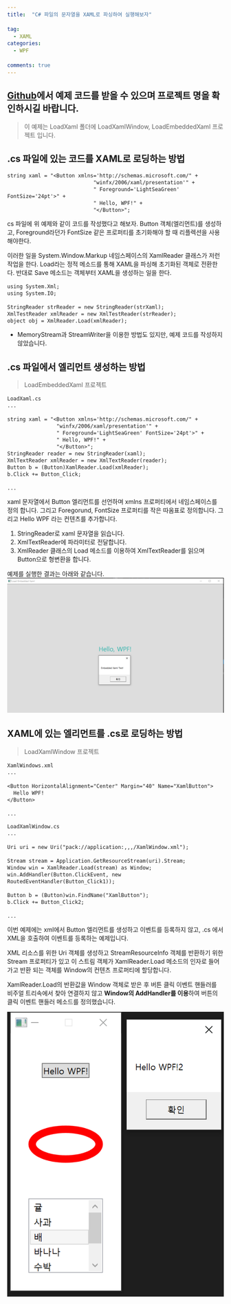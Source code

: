 ```yaml
---
title:  "C# 파일의 문자열을 XAML로 파싱하여 실행해보자"

tag:
  - XAML
categories:
  - WPF

comments: true
---
```

[Github](https://github.com/xinfolab/WpfPractice)에서 예제 코드를 받을 수 있으며 프로젝트 명을 확인하시길 바랍니다.
---
> 이 예제는 LoadXaml 폴더에 LoadXamlWindow, LoadEmbeddedXaml 프로젝트 입니다.

## .cs 파일에 있는 코드를 XAML로 로딩하는 방법

```
string xaml = "<Button xmlns='http://schemas.microsoft.com/" +
                            "winfx/2006/xaml/presentation'" +
                            " Foreground='LightSeaGreen' FontSize='24pt'>" +
                            " Hello, WPF!" +
                            "</Button>";
```
cs 파일에 위 예제와 같이 코드를 작성했다고 해보자. Button 객체(엘리먼트)를 생성하고, Foreground라던가 FontSize 같은 프로퍼티를 초기화해야 할 때 리플렉션을 사용해야한다.  

이러한 일을 System.Window.Markup 네임스페이스의 XamlReader 클래스가 저런 작업을 한다. Load라는 정적 메소드를 통해 XAML을 파싱해 초기화된 객체로 전환한다. 반대로 Save 메소드는 객체부터 XAML을 생성하는 일을 한다.  

```
using System.Xml;
using System.IO;

StringReader strReader = new StringReader(strXaml);
XmlTestReader xmlReader = new XmlTestReader(strReader);
object obj = XmlReader.Load(xmlReader);
```
* MemoryStream과 StreamWriter을 이용한 방법도 있지만, 예제 코드를 작성하지 않았습니다.

## .cs 파일에서 엘리먼트 생성하는 방법
> LoadEmbeddedXaml 프로젝트

```
LoadXaml.cs
...

string xaml = "<Button xmlns='http://schemas.microsoft.com/" +
                "winfx/2006/xaml/presentation'" +
                " Foreground='LightSeaGreen' FontSize='24pt'>" +
                " Hello, WPF!" +
                "</Button>";
StringReader reader = new StringReader(xaml);
XmlTextReader xmlReader = new XmlTextReader(reader);
Button b = (Button)XamlReader.Load(xmlReader);
b.Click += Button_Click;

...
```

xaml 문자열에서 Button 엘리먼트를 선언하며 xmlns 프로퍼티에서 네임스페이스를 정의 합니다. 그리고 Foregorund, FontSize 프로퍼티를 작은 따옴표로 정의합니다. 그리고 Hello WPF 라는 컨텐츠를 추가합니다.  

1. StringReader로 xaml 문자열을 읽습니다.  
2. XmlTextReader에 파라미터로 전달합니다.  
3. XmlReader 클래스의 Load 메소드를 이용하여 XmlTextReader를 읽으며 Button으로 형변환을 합니다.  

예제를 실행한 결과는 아래와 같습니다.  
![](/assets/img/2/LoadEmbedded.png)  

## XAML에 있는 엘리먼트를 .cs로 로딩하는 방법  
> LoadXamlWindow 프로젝트  
  
```  
XamlWindows.xml
...

<Button HorizontalAlignment="Center" Margin="40" Name="XamlButton">
  Hello WPF!
</Button>

...
```  

```  
LoadXamlWindow.cs
...

Uri uri = new Uri("pack://application:,,,/XamlWindow.xml");

Stream stream = Application.GetResourceStream(uri).Stream;
Window win = XamlReader.Load(stream) as Window;
win.AddHandler(Button.ClickEvent, new RoutedEventHandler(Button_Click1));

Button b = (Button)win.FindName("XamlButton"); 
b.Click += Button_Click2;

...
```  

이번 예제에는 xml에서 Button 엘리먼트를 생성하고 이벤트를 등록하지 않고, .cs 에서 XML을 호출하여 이벤트를 등록하는 예제입니다.  

XML 리소스를 위한 Uri 객체를 생성하고 StreamResourceInfo 객체를 반환하기 위한 Stream 프로퍼티가 있고 이 스트림 객체가 XamlReader.Load 메소드의 인자로 들어가고 반환 되는 객체를 Window의 컨텐츠 프로퍼티에 할당합니다.  

XamlReader.Load의 반환값을 Window 객체로 받은 후 버튼 클릭 이벤트 핸들러를 비주얼 트리속에서 찾아 연결하지 않고 **Window의 AddHandler를 이용**하여 버튼의 클릭 이벤트 핸들러 메소드를 정의했습니다.  

![](/assets/img/2/LoadXamlWindow.png)  